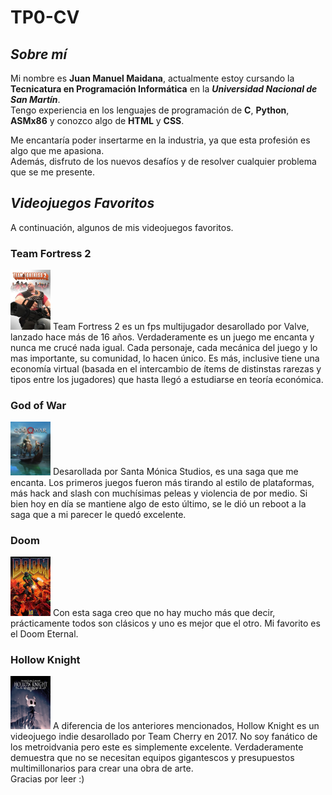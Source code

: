 # TP0-CV
## ***Sobre mí***
Mi nombre es __Juan Manuel Maidana__, actualmente estoy cursando la **Tecnicatura en Programación Informática** en la ***Universidad Nacional de San Martín***.  
Tengo experiencia en los lenguajes de programación de __C__, __Python__, __ASMx86__ y conozco algo de __HTML__ y __CSS__.

Me encantaría poder insertarme en la industria, ya que esta profesión es algo que me apasiona.  
Además, disfruto de los nuevos desafíos y de resolver cualquier problema que se me presente.  

## ***Videojuegos Favoritos***
A continuación, algunos de mis videojuegos favoritos.

### Team Fortress 2
<img src="images/tf2.jpg" alt="Team Fortress 2" width="64">
Team Fortress 2 es un fps multijugador desarollado por Valve, lanzado hace más de 16 años. Verdaderamente es un juego me encanta y nunca me crucé nada igual.  
Cada personaje, cada mecánica del juego y lo mas importante, su comunidad, lo hacen único. Es más, inclusive tiene una economía virtual (basada en el intercambio  
de ítems de distinstas rarezas y tipos entre los jugadores) que hasta llegó a estudiarse en teoría económica.  

### God of War  
<img src="images/gow2018.jpg" alt="God of War (2018)" width="64">
Desarollada por Santa Mónica Studios, es una saga que me encanta. Los primeros juegos fueron más tirando al estilo de plataformas, más hack and slash con  
muchísimas peleas y violencia de por medio. Si bien hoy en día se mantiene algo de esto último, se le dió un reboot a la saga que a mi parecer le quedó excelente.

### Doom  
<img src="images/doom1993.jpg" alt="Doom 1993" width="64">
Con esta saga creo que no hay mucho más que decir, prácticamente todos son clásicos y uno es mejor que el otro. Mi favorito es el Doom Eternal.

### Hollow Knight  
<img src="images/hollowknight.jpg" alt="Hollow Knight" width="64">
A diferencia de los anteriores mencionados, Hollow Knight es un videojuego indie desarollado por Team Cherry en 2017. No soy fanático de los metroidvania pero este es  
simplemente excelente. Verdaderamente demuestra que no se necesitan equipos gigantescos y presupuestos multimillonarios para crear una obra de arte.  
<br>
Gracias por leer :)
